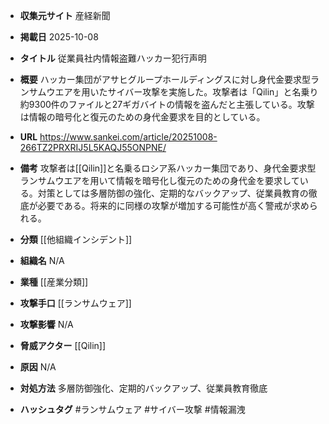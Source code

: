 - **収集元サイト**
産経新聞

- **掲載日**
2025-10-08

- **タイトル**
従業員社内情報盗難ハッカー犯行声明

- **概要**
ハッカー集団がアサヒグループホールディングスに対し身代金要求型ランサムウエアを用いたサイバー攻撃を実施した。攻撃者は「Qilin」と名乗り約9300件のファイルと27ギガバイトの情報を盗んだと主張している。攻撃は情報の暗号化と復元のための身代金要求を目的としている。

- **URL**
https://www.sankei.com/article/20251008-266TZ2PRXRIJ5L5KAQJ55ONPNE/

- **備考**
攻撃者は[[Qilin]]と名乗るロシア系ハッカー集団であり、身代金要求型ランサムウエアを用いて情報を暗号化し復元のための身代金を要求している。対策としては多層防御の強化、定期的なバックアップ、従業員教育の徹底が必要である。将来的に同様の攻撃が増加する可能性が高く警戒が求められる。

- **分類**
[[他組織インシデント]]

- **組織名**
N/A

- **業種**
[[産業分類]]

- **攻撃手口**
[[ランサムウェア]]

- **攻撃影響**
N/A

- **脅威アクター**
[[Qilin]]

- **原因**
N/A

- **対処方法**
多層防御強化、定期的バックアップ、従業員教育徹底

- **ハッシュタグ**
#ランサムウェア #サイバー攻撃 #情報漏洩

